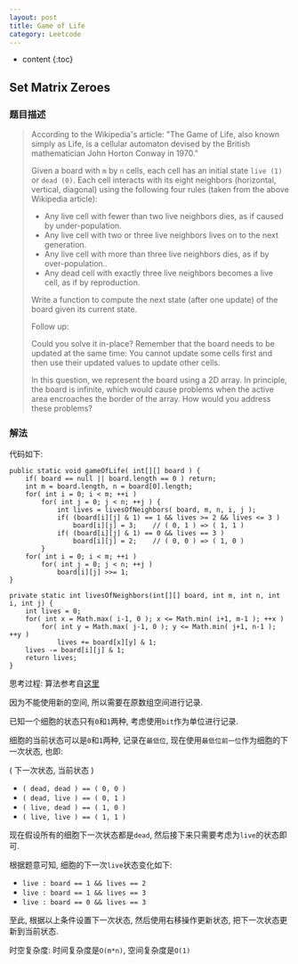 ```yaml
---
layout: post
title: Game of Life
category: Leetcode
---
```


* content
{:toc}

## Set Matrix Zeroes

### 题目描述

> According to the Wikipedia's article: "The Game of Life, also known simply as Life, is a cellular automaton devised by the British mathematician John Horton Conway in 1970."
>
> Given a board with `m` by `n` cells, each cell has an initial state `live (1)` or `dead (0)`. Each cell interacts with its eight neighbors (horizontal, vertical, diagonal) using the following four rules (taken from the above Wikipedia article):
>
> * Any live cell with fewer than two live neighbors dies, as if caused by under-population.
> * Any live cell with two or three live neighbors lives on to the next generation.
> * Any live cell with more than three live neighbors dies, as if by over-population..
> * Any dead cell with exactly three live neighbors becomes a live cell, as if by reproduction.
>
> Write a function to compute the next state (after one update) of the board given its current state.
>
> Follow up: 
>
> Could you solve it in-place? Remember that the board needs to be updated at the same time: You cannot update some cells first and then use their updated values to update other cells.
>
> In this question, we represent the board using a 2D array. In principle, the board is infinite, which would cause problems when the active area encroaches the border of the array. How would you address these problems?


### 解法

代码如下:

    public static void gameOfLife( int[][] board ) {
        if( board == null || board.length == 0 ) return;
        int m = board.length, n = board[0].length;
        for( int i = 0; i < m; ++i )
            for( int j = 0; j < n; ++j ) {
                int lives = livesOfNeighbors( board, m, n, i, j );
                if( (board[i][j] & 1) == 1 && lives >= 2 && lives <= 3 )
                    board[i][j] = 3;	// ( 0, 1 ) => ( 1, 1 )
                if( (board[i][j] & 1) == 0 && lives == 3 )
                    board[i][j] = 2;	// ( 0, 0 ) => ( 1, 0 )
            }
        for( int i = 0; i < m; ++i )
            for( int j = 0; j < n; ++j )
                board[i][j] >>= 1;
    }

    private static int livesOfNeighbors(int[][] board, int m, int n, int i, int j) {
        int lives = 0;
        for( int x = Math.max( i-1, 0 ); x <= Math.min( i+1, m-1 ); ++x )
            for( int y = Math.max( j-1, 0 ); y <= Math.min( j+1, n-1 ); ++y )
                lives += board[x][y] & 1;
        lives -= board[i][j] & 1;
        return lives;
    }

思考过程: 算法参考自[这里](https://leetcode.com/discuss/68352/easiest-java-solution-with-explanation)

因为不能使用新的空间, 所以需要在原数组空间进行记录.

已知一个细胞的状态只有`0`和`1`两种, 考虑使用`bit`作为单位进行记录.

细胞的当前状态可以是`0`和`1`两种, 记录在`最低位`, 现在使用`最低位前一位`作为细胞的下一次状态, 也即:

( 下一次状态, 当前状态 )

* `( dead, dead ) == ( 0, 0 )`
* `( dead, live ) == ( 0, 1 )`
* `( live, dead ) == ( 1, 0 )`
* `( live, live ) == ( 1, 1 )`

现在假设所有的细胞下一次状态都是`dead`, 然后接下来只需要考虑为`live`的状态即可.

根据题意可知, 细胞的下一次`live`状态变化如下:

* `live : board == 1 && lives == 2`
* `live : board == 1 && lives == 3`
* `live : board == 0 && lives == 3`

至此, 根据以上条件设置下一次状态, 然后使用右移操作更新状态, 把下一次状态更新到当前状态.

时空复杂度: 时间复杂度是`O(m*n)`, 空间复杂度是`O(1)`